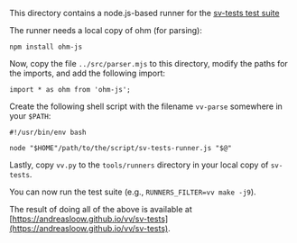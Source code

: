 This directory contains a node.js-based runner for the [sv-tests test suite](https://github.com/chipsalliance/sv-tests)

The runner needs a local copy of ohm (for parsing):

```
npm install ohm-js
```

Now, copy the file `../src/parser.mjs` to this directory, modify the paths for the imports, and add the following import:

```
import * as ohm from 'ohm-js';
```

Create the following shell script with the filename `vv-parse` somewhere in your `$PATH`:

```
#!/usr/bin/env bash

node "$HOME"/path/to/the/script/sv-tests-runner.js "$@"
```

Lastly, copy `vv.py` to the `tools/runners` directory in your local copy of `sv-tests`.

You can now run the test suite (e.g., `RUNNERS_FILTER=vv make -j9`).

The result of doing all of the above is available at [https://andreasloow.github.io/vv/sv-tests](https://andreasloow.github.io/vv/sv-tests).
